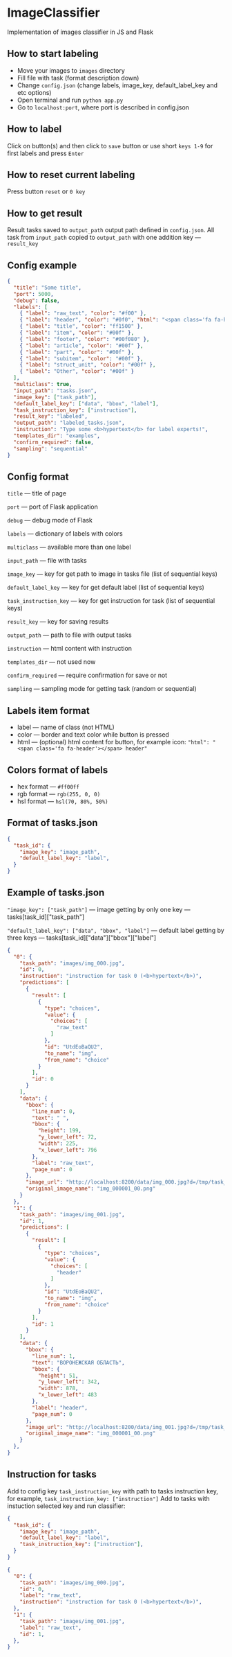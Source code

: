 # ImageClassifier
Implementation of images classifier in JS and Flask

## How to start labeling
* Move your images to ```images``` directory
* Fill file with task (format description down)
* Change ```config.json``` (change labels, image_key, default_label_key and etc options)
* Open terminal and run ```python app.py```
* Go to ```localhost:port```, where port is described in config.json

## How to label
Click on button(s) and then click to ```save``` button or use short ```keys 1-9``` for first labels and press ```Enter```

## How to reset current labeling
Press button ```reset``` or ```0 key```

## How to get result
Result tasks saved to ```output_path``` output path defined in ```config.json```. All task from ```input_path``` copied to ```output_path``` with one addition key — ```result_key```

## Config example
```json
{
  "title": "Some title",
  "port": 5000,
  "debug": false,
  "labels": [
    { "label": "raw_text", "color": "#f00" },
    { "label": "header", "color": "#0f0", "html": "<span class='fa fa-header'></span> header" },
    { "label": "title", "color": "ff1500" },
    { "label": "item", "color": "#00f" },
    { "label": "footer", "color": "#00f080" },
    { "label": "article", "color": "#00f" },
    { "label": "part", "color": "#00f" },
    { "label": "subitem", "color": "#00f" },
    { "label": "struct_unit", "color": "#00f" },
    { "label": "Other", "color": "#00f" }
  ],
  "multiclass": true,
  "input_path": "tasks.json",
  "image_key": ["task_path"],
  "default_label_key": ["data", "bbox", "label"],
  "task_instruction_key": ["instruction"],
  "result_key": "labeled",
  "output_path": "labeled_tasks.json",
  "instruction": "Type some <b>hypertext</b> for label experts!",
  "templates_dir": "examples",
  "confirm_required": false,
  "sampling": "sequential"
}
```
## Config format
`title` — title of page

```port``` — port of Flask application

```debug``` — debug mode of Flask

```labels``` — dictionary of labels with colors

```multiclass``` — available more than one label

```input_path``` — file with tasks

```image_key``` — key for get path to image in tasks file (list of sequential keys)

```default_label_key``` — key for get default label (list of sequential keys)

```task_instruction_key``` — key for get instruction for task (list of sequential keys)

```result_key``` — key for saving results

```output_path``` — path to file with output tasks

```instruction``` — html content with instruction

```templates_dir``` — not used now

```confirm_required``` — require confirmation for save or not

```sampling``` — sampling mode for getting task (random or sequential)

## Labels item format
* label — name of class (not HTML)
* color — border and text color while button is pressed
* html — (optional) html content for button, for example icon: ```"html": "<span class='fa fa-header'></span> header"```

## Colors format of labels
* hex format — ```#ff00ff```
* rgb format — ```rgb(255, 0, 0)```
* hsl format — ```hsl(70, 80%, 50%)```

## Format of tasks.json
```json
{
  "task_id": {
    "image_key": "image_path",
    "default_label_key": "label",
  }
}
```

## Example of tasks.json
```"image_key": ["task_path"]``` — image getting by only one key — tasks[task_id]["task_path"]

```"default_label_key": ["data", "bbox", "label"]``` — default label getting by three keys — tasks[task_id]["data"]["bbox"]["label"]

```json
{
  "0": {
    "task_path": "images/img_000.jpg",
    "id": 0,
    "instruction": "instruction for task 0 (<b>hypertext</b>)",
    "predictions": [
      {
        "result": [
          {
            "type": "choices",
            "value": {
              "choices": [
                "raw_text"
              ]
            },
            "id": "UtdEoBaQU2",
            "to_name": "img",
            "from_name": "choice"
          }
        ],
        "id": 0
      }
    ],
    "data": {
      "bbox": {
        "line_num": 0,
        "text": " ",
        "bbox": {
          "height": 199,
          "y_lower_left": 72,
          "width": 225,
          "x_lower_left": 796
        },
        "label": "raw_text",
        "page_num": 0
      },
      "image_url": "http://localhost:8200/data/img_000.jpg?d=/tmp/task_c8c090a8-ab0f-11ea-a918-b42e99d2ac06/images",
      "original_image_name": "img_000001_00.png"
    }
  },
  "1": {
    "task_path": "images/img_001.jpg",
    "id": 1,
    "predictions": [
      {
        "result": [
          {
            "type": "choices",
            "value": {
              "choices": [
                "header"
              ]
            },
            "id": "UtdEoBaQU2",
            "to_name": "img",
            "from_name": "choice"
          }
        ],
        "id": 1
      }
    ],
    "data": {
      "bbox": {
        "line_num": 1,
        "text": "ВОРОНЕЖСКАЯ ОБЛАСТЬ",
        "bbox": {
          "height": 51,
          "y_lower_left": 342,
          "width": 878,
          "x_lower_left": 483
        },
        "label": "header",
        "page_num": 0
      },
      "image_url": "http://localhost:8200/data/img_001.jpg?d=/tmp/task_c8c090a8-ab0f-11ea-a918-b42e99d2ac06/images",
      "original_image_name": "img_000001_00.png"
    }
  },
}
```

## Instruction for tasks
Add to config key `task_instruction_key` with path to tasks instruction key, for example, `task_instruction_key: ["instruction"]`
Add to tasks with instuction selected key and run classifier:

```json
{
  "task_id": {
    "image_key": "image_path",
    "default_label_key": "label",
    "task_instruction_key": ["instruction"],
  }
}
```

```json
{
  "0": {
    "task_path": "images/img_000.jpg",
    "id": 0,
    "label": "raw_text",
    "instruction": "instruction for task 0 (<b>hypertext</b>)",
  },
  "1": {
    "task_path": "images/img_001.jpg",
    "label": "raw_text",
    "id": 1,
  },
}
```